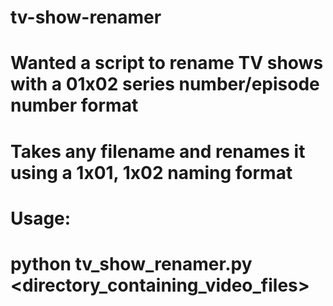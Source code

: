 # tv-show-renamer
# Wanted a script to rename TV shows with a 01x02 series number/episode number format

# Takes any filename and renames it using a 1x01, 1x02 naming format
#   Usage:
#       python tv_show_renamer.py <directory_containing_video_files>
